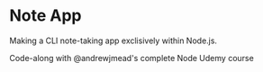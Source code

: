 # Note App

Making a CLI note-taking app exclisively within Node.js.

Code-along with @andrewjmead's complete Node Udemy course
